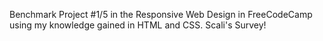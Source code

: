 Benchmark Project #1/5 in the Responsive Web Design in FreeCodeCamp using my knowledge gained in HTML and CSS. Scali's Survey!
